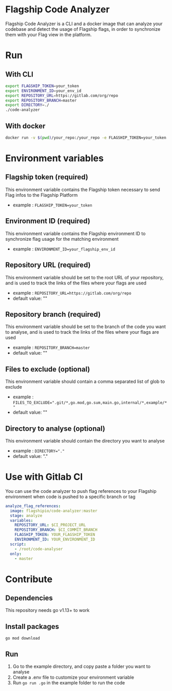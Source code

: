 # Flagship Code Analyzer

Flagship Code Analyzer is a CLI and a docker image that can analyze your codebase and detect the usage of Flagship flags, in order to synchronize them with your Flag view in the platform.

# Run

## With CLI

```sh
export FLAGSHIP_TOKEN=your_token
export ENVIRONMENT_ID=your_env_id
export REPOSITORY_URL=https://gitlab.com/org/repo
export REPOSITORY_BRANCH=master
export DIRECTORY=./
./code-analyzer
```

## With docker

```sh
docker run -v $(pwd)/your_repo:/your_repo -e FLAGSHIP_TOKEN=your_token -e ENVIRONMENT_ID=your_env_id -e REPOSITORY_URL=https://gitlab.com/org/repo -e REPOSITORY_BRANCH=master -e DIRECTORY=/your_repo flagshipio/code-analyzer
```

# Environment variables

## Flagship token (required)

This environment variable contains the Flagship token necessary to send Flag infos to the Flagship Platform

- example : `FLAGSHIP_TOKEN=your_token`

## Environment ID (required)

This environment variable contains the Flagship environment ID to synchronize flag usage for the matching environment

- example : `ENVIRONMENT_ID=your_flagship_env_id`

## Repository URL (required)

This environment variable should be set to the root URL of your repository, and is used to track the links of the files where your flags are used

- example : `REPOSITORY_URL=https://gitlab.com/org/repo`
- default value: ""

## Repository branch (required)

This environment variable should be set to the branch of the code you want to analyse, and is used to track the links of the files where your flags are used

- example : `REPOSITORY_BRANCH=master`
- default value: ""

## Files to exclude (optional)

This environment variable should contain a comma separated list of glob to exclude

- example : `FILES_TO_EXCLUDE=".git/*,go.mod,go.sum,main.go,internal/*,example/*"`
- default value: ""

## Directory to analyse (optional)

This environment variable should contain the directory you want to analyse

- example : `DIRECTORY="."`
- default value: "."

# Use with Gitlab CI

You can use the code analyzer to push flag references to your Flagship environment when code is pushed to a specific branch or tag

```yaml
analyze_flag_references:
  image: flagshipio/code-analyzer:master
  stage: analyze
  variables:
    REPOSITORY_URL: $CI_PROJECT_URL
    REPOSITORY_BRANCH: $CI_COMMIT_BRANCH
    FLAGSHIP_TOKEN: YOUR_FLAGSHIP_TOKEN
    ENVIRONMENT_ID: YOUR_ENVIRONMENT_ID
  script:
    - /root/code-analyser
  only:
    - master
```

# Contribute

## Dependencies

This repository needs go v1.13+ to work

## Install packages

`go mod download`

## Run

1. Go to the example directory, and copy paste a folder you want to analyse
2. Create a .env file to customize your environment variable
3. Run `go run .go` in the example folder to run the code
